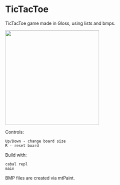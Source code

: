 # TicTacToe
TicTacToe game made in Gloss, using lists and bmps.

<img src="https://media.giphy.com/media/nDN2hMsHDnEfMat3MH/giphy.gif" width="300">

Controls:

    Up/Down - change board size
    R - reset board

Build with: 

    cabal repl
    main
    
BMP files are created via mtPaint. 
